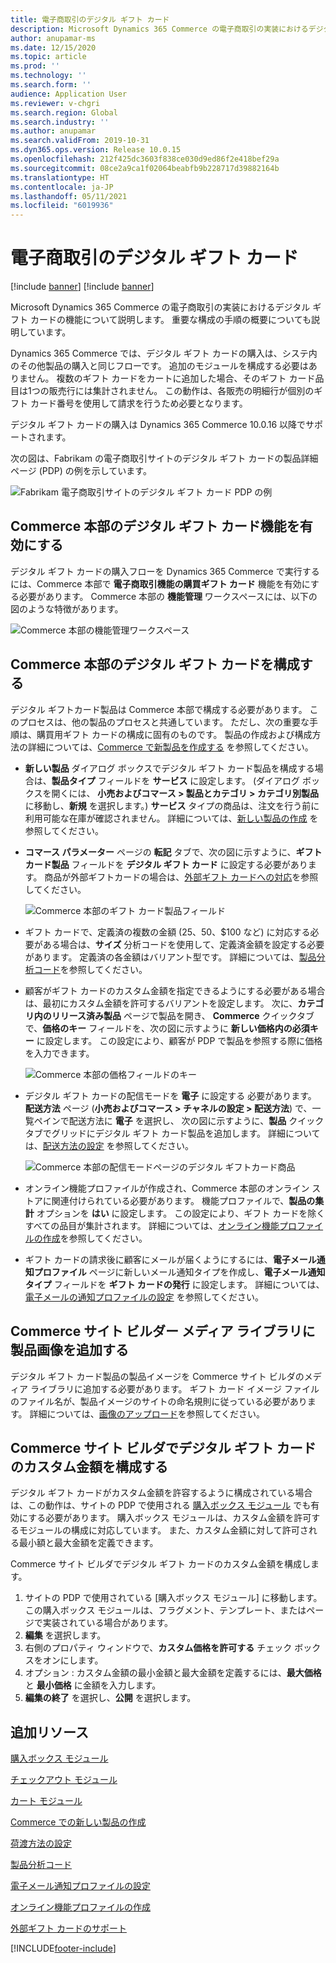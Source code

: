 ```yaml
---
title: 電子商取引のデジタル ギフト カード
description: Microsoft Dynamics 365 Commerce の電子商取引の実装におけるデジタル ギフト カードの機能について説明します。 重要な構成の手順の概要についても説明しています。
author: anupamar-ms
ms.date: 12/15/2020
ms.topic: article
ms.prod: ''
ms.technology: ''
ms.search.form: ''
audience: Application User
ms.reviewer: v-chgri
ms.search.region: Global
ms.search.industry: ''
ms.author: anupamar
ms.search.validFrom: 2019-10-31
ms.dyn365.ops.version: Release 10.0.15
ms.openlocfilehash: 212f425dc3603f838ce030d9ed86f2e418bef29a
ms.sourcegitcommit: 08ce2a9ca1f02064beabfb9b228717d39882164b
ms.translationtype: HT
ms.contentlocale: ja-JP
ms.lasthandoff: 05/11/2021
ms.locfileid: "6019936"
---
```

# <a name="e-commerce-digital-gift-cards"></a>電子商取引のデジタル ギフト カード

[!include [banner](includes/banner.md)]
[!include [banner](includes/preview-banner.md)]

Microsoft Dynamics 365 Commerce の電子商取引の実装におけるデジタル ギフト カードの機能について説明します。 重要な構成の手順の概要についても説明しています。

Dynamics 365 Commerce では、デジタル ギフト カードの購入は、システ内のその他製品の購入と同じフローです。 追加のモジュールを構成する必要はありません。 複数のギフト カードをカートに追加した場合、そのギフト カード品目は1つの販売行には集計されません。 この動作は、各販売の明細行が個別のギフト カード番号を使用して請求を行うため必要となります。

デジタル ギフト カードの購入は Dynamics 365 Commerce 10.0.16 以降でサポートされます。

次の図は、Fabrikam の電子商取引サイトのデジタル ギフト カードの製品詳細ページ (PDP) の例を示しています。

![Fabrikam 電子商取引サイトのデジタル ギフト カード PDP の例](./media/GiftcardPDP.PNG)

## <a name="turn-on-the-digital-gift-card-feature-in-commerce-headquarters"></a>Commerce 本部のデジタル ギフト カード機能を有効にする

デジタル ギフト カードの購入フローを Dynamics 365 Commerce で実行するには、Commerce 本部で **電子商取引機能の購買ギフト カード** 機能を有効にする必要があります。 Commerce 本部の **機能管理** ワークスペースには、以下の図のような特徴があります。

![Commerce 本部の機能管理ワークスペース](./media/Featureflag.PNG)

## <a name="configure-a-digital-gift-card-in-commerce-headquarters"></a>Commerce 本部のデジタル ギフト カードを構成する

デジタル ギフトカード製品は Commerce 本部で構成する必要があります。 このプロセスは、他の製品のプロセスと共通しています。 ただし、次の重要な手順は、購買用ギフト カードの構成に固有のものです。 製品の作成および構成方法の詳細については、[Commerce で新製品を作成する](create-new-product-commerce.md) を参照してください。

- **新しい製品** ダイアログ ボックスでデジタル ギフト カード製品を構成する場合は、**製品タイプ** フィールドを **サービス** に設定します。 (ダイアログ ボックスを開くには、 **小売およびコマース \> 製品とカテゴリ \> カテゴリ別製品** に移動し、**新規** を選択します。) **サービス** タイプの商品は、注文を行う前に利用可能な在庫が確認されません。 詳細については、[新しい製品の作成](create-new-product-commerce.md#create-a-new-product) を参照してください。
- **コマース パラメーター** ページの **転記** タブで、次の図に示すように、**ギフト カード製品** フィールドを **デジタル ギフト カード** に設定する必要があります。 商品が外部ギフトカードの場合は、[外部ギフト カードへの対応](./dev-itpro/gift-card.md)を参照してください。

    ![Commerce 本部のギフト カード製品フィールド](./media/PostGiftcard.png)

- ギフト カードで、定義済の複数の金額 ($25、$50、$100 など) に対応する必要がある場合は、**サイズ** 分析コードを使用して、定義済金額を設定する必要があります。 定義済の各金額はバリアント型です。 詳細については、[製品分析コード](../supply-chain/pim/product-dimensions.md?toc=%2fdynamics365%2fretail%2ftoc.json)を参照してください。
- 顧客がギフト カードのカスタム金額を指定できるようにする必要がある場合は、最初にカスタム金額を許可するバリアントを設定します。 次に、**カテゴリ内のリリース済み製品** ページで製品を開き、 **Commerce** クイックタブで、**価格のキー** フィールドを、次の図に示すように **新しい価格内の必須キー** に設定します。 この設定により、顧客が PDP で製品を参照する際に価格を入力できます。

    ![Commerce 本部の価格フィールドのキー](./media/KeyInPrice.png)

- デジタル ギフト カードの配信モードを **電子** に設定する 必要があります。 **配送方法** ページ (**小売およびコマース  \> チャネルの設定 \> 配送方法**) で、一覧ペインで配送方法に **電子** を選択し、 次の図に示すように、**製品** クイックタブでグリッドにデジタル ギフト カード製品を追加します。 詳細については、[配送方法の設定](/dynamicsax-2012/appuser-itpro/set-up-modes-of-delivery) を参照してください。

    ![Commerce 本部の配信モードページのデジタル ギフトカード商品](./media/ElectronicMode.PNG)

- オンライン機能プロファイルが作成され、Commerce 本部のオンライン ストアに関連付けられている必要があります。 機能プロファイルで、**製品の集計** オプションを **はい** に設定します。 この設定により、ギフト カードを除くすべての品目が集計されます。 詳細については、[オンライン機能プロファイルの作成](online-functionality-profile.md)を参照してください。
- ギフト カードの請求後に顧客にメールが届くようにするには、**電子メール通知プロファイル** ページに新しいメール通知タイプを作成し、**電子メール通知タイプ** フィールドを **ギフト カードの発行** に設定します。 詳細については、[電子メールの通知プロファイルの設定](email-notification-profiles.md) を参照してください。

## <a name="add-product-images-to-the-commerce-site-builder-media-library"></a>Commerce サイト ビルダー メディア ライブラリに製品画像を追加する

デジタル ギフト カード製品の製品イメージを Commerce サイト ビルダのメディア ライブラリに追加する必要があります。 ギフト カード イメージ ファイルのファイル名が、製品イメージのサイトの命名規則に従っている必要があります。 詳細については、[画像のアップロード](dam-upload-images.md)を参照してください。

## <a name="configure-a-custom-amount-for-a-digital-gift-card-in-commerce-site-builder"></a>Commerce サイト ビルダでデジタル ギフト カードのカスタム金額を構成する

デジタル ギフト カードがカスタム金額を許容するように構成されている場合は、この動作は、サイトの PDP で使用される [購入ボックス モジュール](add-buy-box.md) でも有効にする必要があります。 購入ボックス モジュールは、カスタム金額を許可するモジュールの構成に対応しています。 また、カスタム金額に対して許可される最小額と最大金額を定義できます。

Commerce サイト ビルダでデジタル ギフト カードのカスタム金額を構成します。

1. サイトの PDP で使用されている [購入ボックス モジュール] に移動します。 この購入ボックス モジュールは、フラグメント、テンプレート、またはページで実装されている場合があります。
1. **編集** を選択します。
1. 右側のプロパティ ウィンドウで、**カスタム価格を許可する** チェック ボックスをオンにします。
1. オプション : カスタム金額の最小金額と最大金額を定義するには、**最大価格** と **最小価格** に金額を入力します。
1. **編集の終了** を選択し、**公開** を選択します。

## <a name="additional-resources"></a>追加リソース

[購入ボックス モジュール](add-buy-box.md)

[チェックアウト モジュール](add-checkout-module.md)

[カート モジュール](add-cart-module.md)

[Commerce での新しい製品の作成](create-new-product-commerce.md)

[荷渡方法の設定](/dynamicsax-2012/appuser-itpro/set-up-modes-of-delivery)

[製品分析コード](../supply-chain/pim/product-dimensions.md?toc=%2fdynamics365%2fretail%2ftoc.json)

[電子メール通知プロファイルの設定](email-notification-profiles.md)

[オンライン機能プロファイルの作成](online-functionality-profile.md)

[外部ギフト カードのサポート](./dev-itpro/gift-card.md)


[!INCLUDE[footer-include](../includes/footer-banner.md)]